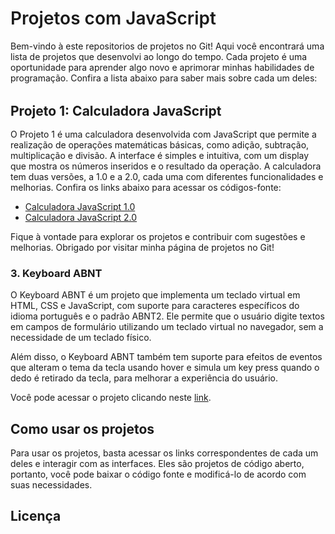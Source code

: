<div class="markdown prose w-full break-words dark:prose-invert light"> <h1 style=" font-weight: 600;">Projetos com JavaScript</h1> <p>Bem-vindo à este repositorios de projetos no Git! Aqui você encontrará uma lista de projetos que desenvolvi ao longo do tempo. Cada projeto é uma oportunidade para aprender algo novo e aprimorar minhas habilidades de programação. Confira a lista abaixo para saber mais sobre cada um deles:</p><h2 style=" margin-bottom: 1rem; margin-top: 2rem">Projeto 1: Calculadora JavaScript</h2> <p>O Projeto 1 é uma calculadora desenvolvida com JavaScript que permite a realização de operações matemáticas básicas, como adição, subtração, multiplicação e divisão. A interface é simples e intuitiva, com um display que mostra os números inseridos e o resultado da operação. A calculadora tem duas versões, a 1.0 e a 2.0, cada uma com diferentes funcionalidades e melhorias. Confira os links abaixo para acessar os códigos-fonte:</p><ul> <li><a href="https://playful-unicorn-3b186f.netlify.app/" target="_new">Calculadora JavaScript 1.0</a></li><li><a href="https://dreamy-granita-686602.netlify.app/" target="_new">Calculadora JavaScript 2.0</a></li></ul> <p>Fique à vontade para explorar os projetos e contribuir com sugestões e melhorias. Obrigado por visitar minha página de projetos no Git!</p><h3>3. Keyboard ABNT</h3> <p>O Keyboard ABNT é um projeto que implementa um teclado virtual em HTML, CSS e JavaScript, com suporte para caracteres específicos do idioma português e o padrão ABNT2. Ele permite que o usuário digite textos em campos de formulário utilizando um teclado virtual no navegador, sem a necessidade de um teclado físico.</p><p>Além disso, o Keyboard ABNT também tem suporte para efeitos de eventos que alteram o tema da tecla usando hover e simula um key press quando o dedo é retirado da tecla, para melhorar a experiência do usuário.</p><p>Você pode acessar o projeto clicando neste <a href="https://capable-manatee-397450.netlify.app/" target="_new">link</a>.</p><h2>Como usar os projetos</h2> <p>Para usar os projetos, basta acessar os links correspondentes de cada um deles e interagir com as interfaces. Eles são projetos de código aberto, portanto, você pode baixar o código fonte e modificá-lo de acordo com suas necessidades.</p><h2>Licença</h2></div>
